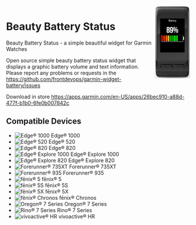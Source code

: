 <img src="https://raw.githubusercontent.com/frontdevops/garmin-widget-battery/master/store/vivoactivehr.png" width="100" align=right>

# Beauty Battery Status
Beauty Battery Status - a simple beautiful widget for Garmin Watches

Open source simple beauty battery status widget that displays a graphic battery volume and text information.
Please report any problems or requests in the https://github.com/frontdevops/garmin-widget-battery/issues

Download in store https://apps.garmin.com/en-US/apps/26bec910-a88d-477f-b1b0-6fe0b007842c


## Compatible Devices
<ul class="list-unstyled top-m"> <li> <img src="https://static.garmincdn.com/de/products/010-01161-01/g/cf-sm.jpg" alt="Edge® 1000"/> <span>Edge® 1000</span> </li> <li> <img src="https://static.garmincdn.com/en/products/010-01368-00/v/cf-sm.jpg" alt="Edge® 520"/> <span>Edge® 520</span> </li> <li> <img src="https://static.garmincdn.com/en/products/010-01626-00/g/cf-sm.jpg" alt="Edge® 820"/> <span>Edge® 820</span> </li> <li> <img src="https://static.garmincdn.com/en/products/010-01527-00/g/cf-sm.jpg" alt="Edge® Explore 1000"/> <span>Edge® Explore 1000</span> </li> <li> <img src="https://static.garmincdn.com/en/products/010-01626-02/g/cf-sm.jpg" alt="Edge® Explore 820"/> <span>Edge® Explore 820</span> </li> <li> <img src="https://static.garmincdn.com/en/products/010-01614-00/v/cf-sm.jpg" alt="Forerunner® 735XT"/> <span>Forerunner® 735XT</span> </li> <li> <img src="https://static.garmincdn.com/en/products/010-01746-00/v/cf-sm.jpg" alt="Forerunner® 935"/> <span>Forerunner® 935</span> </li> <li> <img src="https://static.garmincdn.com/en/products/010-01688-00/v/cf-sm.jpg" alt="fēnix® 5"/> <span>fēnix® 5</span> </li> <li> <img src="https://static.garmincdn.com/en/products/010-01685-00/v/cf-md.jpg" alt="fēnix® 5S"/> <span>fēnix® 5S</span> </li> <li> <img src="https://static.garmincdn.com/en/products/010-01733-00/v/cf-md.jpg" alt="fēnix® 5X"/> <span>fēnix® 5X</span> </li> <li> <img src="https://static.garmincdn.com/en/products/010-01957-00/v/cf-sm.jpg" alt="fēnix® Chronos"/> <span>fēnix® Chronos</span> </li> <li> <img src="https://static.garmincdn.com/en/products/010-01672-20/g/cf-sm.jpg" alt="Oregon® 7 Series"/> <span>Oregon® 7 Series</span> </li> <li> <img src="https://static.garmincdn.com/en/products/010-01958-01/g/cf-sm.jpg" alt="Rino® 7 Series"/> <span>Rino® 7 Series</span> </li> <li> <img src="https://static.garmincdn.com/en/products/010-01605-03/g/cf-sm.jpg" alt="vívoactive® HR"/> <span>vívoactive® HR</span> </li> </ul>
